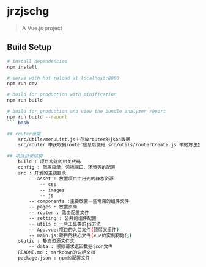 # jrzjschg

> A Vue.js project

## Build Setup

``` bash
# install dependencies
npm install

# serve with hot reload at localhost:8080
npm run dev

# build for production with minification
npm run build

# build for production and view the bundle analyzer report
npm run build --report
``` bash

## router设置
	src/utils/menuList.js中存放router的json数据
	src/router 中获取到router信息后使用 src/utils/routerCreate.js 中的方法生成router

## 项目目录结构
	build : 项目构建的相关代码
	config : 配置目录，包括端口、环境等的配置
	src : 开发的主要目录
	    -- asset : 放置项目中用到的静态资源
			-- css
			-- images
			-- js
	    -- components :主要放置一些常用的组件文件
		-- pages : 放置页面
		-- router : 路由配置文件
		-- setting : 公共的组件配置
		-- utils : 一些工具类的js方法
	    -- App.vue:项目的入口文件(顶层父组件)
	    -- main.js:项目的核心文件(vue的实例初始化)
	static : 静态资源文件夹
		-- data : 模拟请求返回数据json文件
	README.md : markdown的说明文档
	package.json : npm的配置文件
